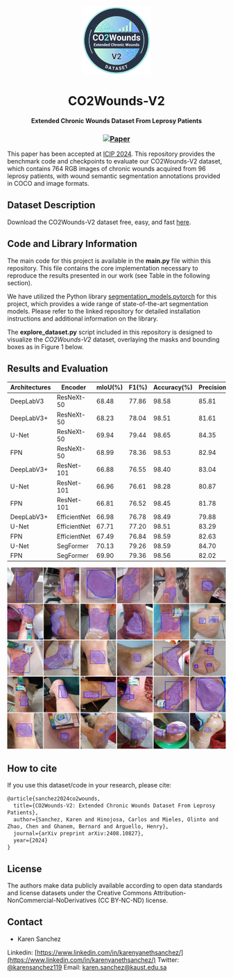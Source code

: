 <div align="center">
  <img src="https://github.com/simatec-uis/CO2Wounds-V2/blob/main/figures/logo.png" alt="Logo" width="160"/>
  <h1>CO2Wounds-V2</h1>
  <h2 style="font-size: 14px;">Extended Chronic Wounds Dataset From Leprosy Patients</h2>
  <h3>
    <a href="https://arxiv.org/pdf/2408.10827">
      <img src="https://img.shields.io/badge/Paper-pdf-blue" alt="Paper"/>
    </a>
  </h3>
</div>

This paper has been accepted at [ICIP 2024](https://2024.ieeeicip.org/). This repository provides the benchmark code and checkpoints to evaluate our CO2Wounds-V2 dataset, which contains 764 RGB images of chronic wounds acquired from 96 leprosy patients, with wound semantic segmentation annotations provided in COCO and image formats.

## Dataset Description

Download the CO2Wounds-V2 dataset free, easy, and fast [here](https://ieee-dataport.org/open-access/co2wounds-v2-extended-chronic-wounds-dataset-leprosy-patients-segmentation-and-detection/).

## Code and Library Information

The main code for this project is available in the **main.py** file within this repository. This file contains the core implementation necessary to reproduce the results presented in our work (see Table in the following section).

We have utilized the Python library [segmentation_models.pytorch](https://github.com/qubvel-org/segmentation_models.pytorch) for this project, which provides a wide range of state-of-the-art segmentation models. Please refer to the linked repository for detailed installation instructions and additional information on the library.

The **explore_dataset.py** script included in this repository is designed to visualize the _CO2Wounds-V2_ dataset, overlaying the masks and bounding boxes as in Figure 1 below.

## Results and Evaluation

| Architectures  | Encoder      | mIoU(%) | F1(%) | Accuracy(%) | Precision(%)  | Recall(%) | Checkpoints |
|----------------|--------------|-------|-------|-------|-------|------|-------|
| DeepLabV3      | ResNeXt-50   | 68.48 | 77.86 | 98.58 | 85.81 | 78.20 | [Download](https://osf.io/2p8yz) |
| DeepLabV3+     | ResNeXt-50   | 68.23 | 78.04 | 98.51 | 81.61 | 81.69 | [Download](https://osf.io/bvkqw) |
| U-Net          | ResNeXt-50   | 69.94 | 79.44 | 98.65 | 84.35 | 80.31 | [Download](https://osf.io/gncqf) |
| FPN            | ResNeXt-50   | 68.99 | 78.36 | 98.53 | 82.94 | 81.17 | Download |
| DeepLabV3+     | ResNet-101   | 66.88 | 76.55 | 98.40 | 83.04 | 79.02 | [Download](https://osf.io/ukgmq) |
| U-Net          | ResNet-101   | 66.96 | 76.61 | 98.28 | 80.87 | 81.10 | [Download](https://osf.io/2kstu) |
| FPN            | ResNet-101   | 66.81 | 76.52 | 98.45 | 81.78 | 79.61 | [Download](https://osf.io/jmt2u) |
| DeepLabV3+     | EfficientNet | 66.98 | 76.78 | 98.49 | 79.88 | 81.86 | [Download](https://osf.io/vxwsj) |
| U-Net          | EfficientNet | 67.71 | 77.20 | 98.51 | 83.29 | 77.80 | [Download](https://osf.io/z7f8p) |
| FPN            | EfficientNet | 67.49 | 76.84 | 98.59 | 82.63 | 80.34 | [Download](https://osf.io/d9tg4) |
| U-Net          | SegFormer    | 70.13 | 79.26 | 98.59 | 84.70 | 81.99 | [Download](https://osf.io/edawc) |
| FPN            | SegFormer    | 69.90 | 79.36 | 98.56 | 82.02 | 84.35 | Download |


![Figure 1: Visualization of CO2Wounds-V2 Dataset](figures/dataset_co2wounds.png)

## How to cite

If you use this dataset/code in your research, please cite:

```bibtext
@article{sanchez2024co2wounds,
  title={CO2Wounds-V2: Extended Chronic Wounds Dataset From Leprosy Patients},
  author={Sanchez, Karen and Hinojosa, Carlos and Mieles, Olinto and Zhao, Chen and Ghanem, Bernard and Arguello, Henry},
  journal={arXiv preprint arXiv:2408.10827},
  year={2024}
}
```

## License

The authors make data publicly available according to open data standards and license datasets under the Creative Commons Attribution-NonCommercial-NoDerivatives (CC BY-NC-ND) license.

## Contact

- Karen Sanchez

Linkedin: [https://www.linkedin.com/in/karenyanethsanchez/](https://www.linkedin.com/in/karenyanethsanchez/)
Twitter: [@karensanchez119](https://x.com/karensanchez119)
Email: karen.sanchez@kaust.edu.sa

